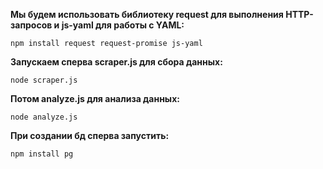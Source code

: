 **Мы будем использовать библиотеку request для выполнения HTTP-запросов и js-yaml для работы с YAML:**

`npm install request request-promise js-yaml`

**Запускаем сперва scraper.js для сбора данных:**

`node scraper.js`

**Потом analyze.js для анализа данных:**

`node analyze.js`

**При создании бд сперва запустить:**

`npm install pg`

